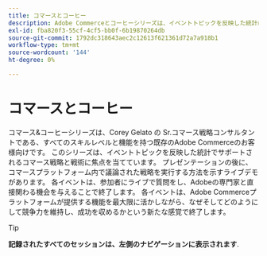 ```yaml
---
title: コマースとコーヒー
description: Adobe Commerceとコーヒーシリーズは、イベントトピックを反映した統計によってサポートされるコマース戦略と戦術に焦点を当てています。
exl-id: fba820f3-55cf-4cf5-bb0f-6b19870264db
source-git-commit: 1792dc318643aec2c12613f621361d72a7a918b1
workflow-type: tm+mt
source-wordcount: '144'
ht-degree: 0%

---
```


# コマースとコーヒー

コマース&amp;コーヒーシリーズは、Corey Gelato の Sr.コマース戦略コンサルタントである、すべてのスキルレベルと機能を持つ既存のAdobe Commerceのお客様向けです。 このシリーズは、イベントトピックを反映した統計でサポートされるコマース戦略と戦術に焦点を当てています。 プレゼンテーションの後に、コマースプラットフォーム内で議論された戦略を実行する方法を示すライブデモがあります。 各イベントは、参加者にライブで質問をし、Adobeの専門家と直接関わる機会を与えることで終了します。 各イベントは、Adobe Commerceプラットフォームが提供する機能を最大限に活かしながら、なぜそしてどのようにして競争力を維持し、成功を収めるかという新たな感覚で終了します。

<!--
## What's New

<table>
<tr>
  <td>
    <a href="https://experienceleague.adobe.com/docs/events/apac-commerce-recordings/2022/analysis-tool.html">
      <img alt="Adobe Commerce Site Wide Analysis Tool" src="./assets/analysis-tool.png" />
    </a>
     <div>
      <a href="https://experienceleague.adobe.com/docs/events/apac-commerce-recordings/2022/analysis-tool.html">
        <strong>Adobe Commerce Site Wide Analysis Tool</strong>
      </a>
    </div>
    <p>
    <em>This webinar is ideal for merchants who want to get real-time access to all system insights, proactive steps to resolve any Adobe Commerce site problems and monitor overall site health.</em>
    <p>
  </td>
  <td>
    <a href="https://experienceleague.adobe.com/docs/events/apac-commerce-recordings/2022/new-relic.html">
      <img alt="New Relic Masterclass" src="./assets/new-relic.png" />
    </a>
     <div>
      <a href="https://experienceleague.adobe.com/docs/events/apac-commerce-recordings/2022/new-relic.html">
        <strong>New Relic Masterclass</strong>
      </a>
    </div>
    <p>
    <em>Join this webinar to learn how to take control of your infrastructure with New Relic. Approach your next campaign with absolute confidence by accessing and understanding your infrastructure data.</em>
    <p>
  </td>  
  <td>
    <a href="https://experienceleague.adobe.com/docs/events/apac-commerce-recordings/2022/upgrade.html">
      <img alt="Benefits of upgrading to Adobe Commerce 2.4.4" src="./assets/upgrade.png" />
    </a>
     <div>
      <a href="https://experienceleague.adobe.com/docs/events/apac-commerce-recordings/2022/upgrade.html">
        <strong>Benefits of upgrading to Adobe Commerce 2.4.4</strong>
      </a>
    </div>
    <p>
    <em>The latest Adobe Commerce release marks a step forward in commerce capabilities, security and performance. Join this webinar to find out how to plan and execute a smooth upgrade to take advantage of the latest improvements.</em>
    <p>
  </td>
</tr>
</table>
-->

>[!TIP]
>
>**記録されたすべてのセッションは、左側のナビゲーションに表示されます**.
